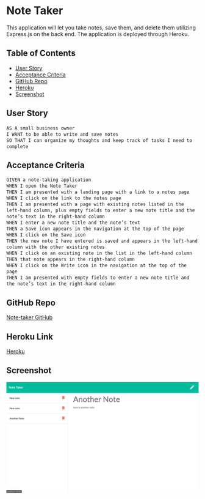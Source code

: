 # Note Taker
This application will let you take notes, save them, and delete them utilizing Express.js on the back end.  The application is deployed through Heroku.

## Table of Contents

- [User Story](#userstory)
- [Acceptance Criteria](#acceptancecriteria)
- [GitHub Repo](#githubrepo)
- [Heroku](#heroku)
- [Screenshot](#screenshot)

## User Story

```
AS A small business owner
I WANT to be able to write and save notes
SO THAT I can organize my thoughts and keep track of tasks I need to complete
```

## Acceptance Criteria

```
GIVEN a note-taking application
WHEN I open the Note Taker
THEN I am presented with a landing page with a link to a notes page
WHEN I click on the link to the notes page
THEN I am presented with a page with existing notes listed in the left-hand column, plus empty fields to enter a new note title and the note’s text in the right-hand column
WHEN I enter a new note title and the note’s text
THEN a Save icon appears in the navigation at the top of the page
WHEN I click on the Save icon
THEN the new note I have entered is saved and appears in the left-hand column with the other existing notes
WHEN I click on an existing note in the list in the left-hand column
THEN that note appears in the right-hand column
WHEN I click on the Write icon in the navigation at the top of the page
THEN I am presented with empty fields to enter a new note title and the note’s text in the right-hand column
```

## GitHub Repo

[Note-taker GitHub](https://github.com/HurleySquared/note-taker)

## Heroku Link

[Heroku]()

## Screenshot

![Note Taker](images/note-screenshot.png)